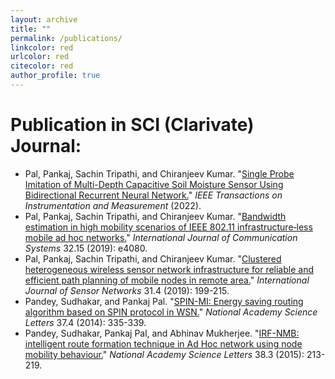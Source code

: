 ```yaml
---
layout: archive
title: ""
permalink: /publications/
linkcolor: red
urlcolor: red
citecolor: red
author_profile: true
---
```


# Publication in SCI (Clarivate) Journal:
- Pal, Pankaj, Sachin Tripathi, and Chiranjeev Kumar. "[Single Probe Imitation of Multi-Depth Capacitive Soil Moisture Sensor Using Bidirectional Recurrent Neural Network.](https://ieeexplore.ieee.org/abstract/document/9726220)" *IEEE Transactions on Instrumentation and Measurement* (2022).
- Pal, Pankaj, Sachin Tripathi, and Chiranjeev Kumar. "[Bandwidth estimation in high mobility scenarios of IEEE 802.11 infrastructure‐less mobile ad hoc networks.](https://onlinelibrary.wiley.com/doi/abs/10.1002/dac.4080)" *International Journal of Communication Systems* 32.15 (2019): e4080.
- Pal, Pankaj, Sachin Tripathi, and Chiranjeev Kumar. "[Clustered heterogeneous wireless sensor network infrastructure for reliable and efficient path planning of mobile nodes in remote area.](https://www.inderscienceonline.com/doi/abs/10.1504/IJSNET.2019.103481)" *International Journal of Sensor Networks* 31.4 (2019): 199-215.
- Pandey, Sudhakar, and Pankaj Pal. "[SPIN-MI: Energy saving routing algorithm based on SPIN protocol in WSN.](https://link.springer.com/article/10.1007/s40009-014-0232-9)" *National Academy Science Letters* 37.4 (2014): 335-339.
- Pandey, Sudhakar, Pankaj Pal, and Abhinav Mukherjee. "[IRF-NMB: intelligent route formation technique in Ad Hoc network using node mobility behaviour.](https://link.springer.com/article/10.1007/s40009-015-0388-y)" *National Academy Science Letters* 38.3 (2015): 213-219.
